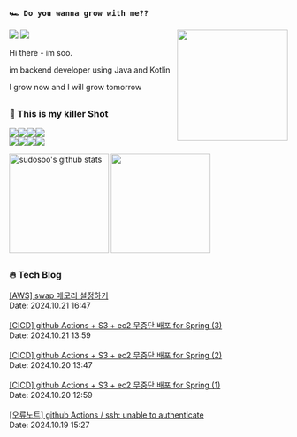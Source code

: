 ### `🏎️ Do you wanna grow with me??` 
<img src="https://ifh.cc/g/gSW4Dx.png" width="200" height="200"  align='right'/>
<a href="https://soobysu.tistory.com/"><img src="https://img.shields.io/badge/Tech%20Blog-11B48A?style=flat-square&logo=Blogger&logoColor=white&link=https://soobysu.tistory.com/"/></a>

<a href="https://www.notion.so/sudosoo/a7bae94c1caf4239bb49d45f434ab271">
<img src="https://img.shields.io/badge/Notion-000000?style=flat-square&logo=notion&logoColor=white&link=https://www.notion.so/sudosoo/a7bae94c1caf4239bb49d45f434ab271"/></a>

Hi there - im soo. 

im backend developer using Java and Kotlin

I grow now and I will grow tomorrow
##
### 🎲 This is my killer Shot
<img src="https://img.shields.io/badge/Java-007396?style=flat&logo=OpenJDK&logoColor=white"/><img src="https://img.shields.io/badge/kotlin-7F52FF?style=flat&logo=kotlin&logoColor=white"/><img src="https://img.shields.io/badge/apache%20kafka-231F20?style=flat&logo=apachekafka&logoColor=white"/><img src="https://img.shields.io/badge/elastic%20stack-005571?style=flat&logo=elasticstack&logoColor=white"/>
<br/>
<img src="https://img.shields.io/badge/docker-2496ED?style=flat&logo=docker&logoColor=white"/><img src="https://img.shields.io/badge/redis-DC382D?style=flat&logo=redis&logoColor=white"/><img src="https://img.shields.io/badge/jenkins-000000?style=flat&logo=jenkins&logoColor=white"/><img src="https://img.shields.io/badge/postgreSQL-4169E1?style=flat&logo=postgresql&logoColor=white"/>

<a href="https://github.com/sudosoo"><img align="center" style="height:180px" src="https://github-readme-stats.vercel.app/api?username=sudosoo&rank_icon=github&show_icons=true&include_all_commits=true&hide_border=true&icon_color=ffffff&bg_color=00000000&text_bold=true&title_color=ffffff" alt="sudosoo's github stats" /></a>
<a href="https://github.com/sudosoo"><img align="center" style="height:180px" src="https://github-readme-stats.vercel.app/api/top-langs/?username=sudosoo&layout=compact&hide_border=true&title_color=ffffff&bg_color=00000000" /></a> 
##
































































































































































































































































































































































































































































































































































































































































































































































































































































































































































































































































































































































































































































































































































































































































### 🔥 Tech Blog
<a href="https://soobysu.tistory.com/187">[AWS] swap 메모리 설정하기</a></br>Date: 2024.10.21 16:47</br></br><a href="https://soobysu.tistory.com/186">[CICD] github Actions + S3 + ec2 무중단 배포 for Spring (3)</a></br>Date: 2024.10.21 13:59</br></br><a href="https://soobysu.tistory.com/185">[CICD] github Actions + S3 + ec2 무중단 배포 for Spring (2)</a></br>Date: 2024.10.20 13:47</br></br><a href="https://soobysu.tistory.com/184">[CICD] github Actions + S3 + ec2 무중단 배포 for Spring (1)</a></br>Date: 2024.10.20 12:59</br></br><a href="https://soobysu.tistory.com/183">[오류노트] github Actions / ssh: unable to authenticate</a></br>Date: 2024.10.19 15:27</br></br>
